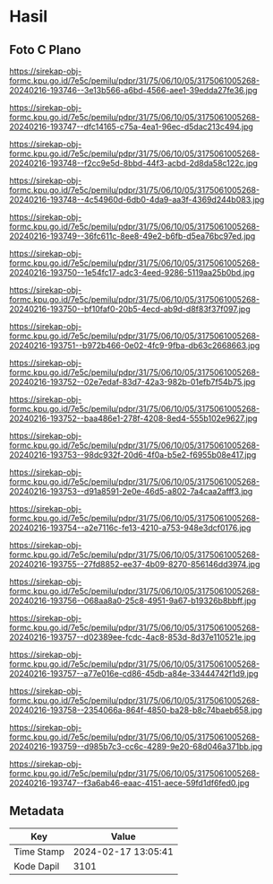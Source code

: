 # Hasil

## Foto C Plano

https://sirekap-obj-formc.kpu.go.id/7e5c/pemilu/pdpr/31/75/06/10/05/3175061005268-20240216-193746--3e13b566-a6bd-4566-aee1-39edda27fe36.jpg

https://sirekap-obj-formc.kpu.go.id/7e5c/pemilu/pdpr/31/75/06/10/05/3175061005268-20240216-193747--dfc14165-c75a-4ea1-96ec-d5dac213c494.jpg

https://sirekap-obj-formc.kpu.go.id/7e5c/pemilu/pdpr/31/75/06/10/05/3175061005268-20240216-193748--f2cc9e5d-8bbd-44f3-acbd-2d8da58c122c.jpg

https://sirekap-obj-formc.kpu.go.id/7e5c/pemilu/pdpr/31/75/06/10/05/3175061005268-20240216-193748--4c54960d-6db0-4da9-aa3f-4369d244b083.jpg

https://sirekap-obj-formc.kpu.go.id/7e5c/pemilu/pdpr/31/75/06/10/05/3175061005268-20240216-193749--36fc611c-8ee8-49e2-b6fb-d5ea76bc97ed.jpg

https://sirekap-obj-formc.kpu.go.id/7e5c/pemilu/pdpr/31/75/06/10/05/3175061005268-20240216-193750--1e54fc17-adc3-4eed-9286-5119aa25b0bd.jpg

https://sirekap-obj-formc.kpu.go.id/7e5c/pemilu/pdpr/31/75/06/10/05/3175061005268-20240216-193750--bf10faf0-20b5-4ecd-ab9d-d8f83f37f097.jpg

https://sirekap-obj-formc.kpu.go.id/7e5c/pemilu/pdpr/31/75/06/10/05/3175061005268-20240216-193751--b972b466-0e02-4fc9-9fba-db63c2668663.jpg

https://sirekap-obj-formc.kpu.go.id/7e5c/pemilu/pdpr/31/75/06/10/05/3175061005268-20240216-193752--02e7edaf-83d7-42a3-982b-01efb7f54b75.jpg

https://sirekap-obj-formc.kpu.go.id/7e5c/pemilu/pdpr/31/75/06/10/05/3175061005268-20240216-193752--baa486e1-278f-4208-8ed4-555b102e9627.jpg

https://sirekap-obj-formc.kpu.go.id/7e5c/pemilu/pdpr/31/75/06/10/05/3175061005268-20240216-193753--98dc932f-20d6-4f0a-b5e2-f6955b08e417.jpg

https://sirekap-obj-formc.kpu.go.id/7e5c/pemilu/pdpr/31/75/06/10/05/3175061005268-20240216-193753--d91a8591-2e0e-46d5-a802-7a4caa2afff3.jpg

https://sirekap-obj-formc.kpu.go.id/7e5c/pemilu/pdpr/31/75/06/10/05/3175061005268-20240216-193754--a2e7116c-fe13-4210-a753-948e3dcf0176.jpg

https://sirekap-obj-formc.kpu.go.id/7e5c/pemilu/pdpr/31/75/06/10/05/3175061005268-20240216-193755--27fd8852-ee37-4b09-8270-856146dd3974.jpg

https://sirekap-obj-formc.kpu.go.id/7e5c/pemilu/pdpr/31/75/06/10/05/3175061005268-20240216-193756--068aa8a0-25c8-4951-9a67-b19326b8bbff.jpg

https://sirekap-obj-formc.kpu.go.id/7e5c/pemilu/pdpr/31/75/06/10/05/3175061005268-20240216-193757--d02389ee-fcdc-4ac8-853d-8d37e110521e.jpg

https://sirekap-obj-formc.kpu.go.id/7e5c/pemilu/pdpr/31/75/06/10/05/3175061005268-20240216-193757--a77e016e-cd86-45db-a84e-33444742f1d9.jpg

https://sirekap-obj-formc.kpu.go.id/7e5c/pemilu/pdpr/31/75/06/10/05/3175061005268-20240216-193758--2354066a-864f-4850-ba28-b8c74baeb658.jpg

https://sirekap-obj-formc.kpu.go.id/7e5c/pemilu/pdpr/31/75/06/10/05/3175061005268-20240216-193759--d985b7c3-cc6c-4289-9e20-68d046a371bb.jpg

https://sirekap-obj-formc.kpu.go.id/7e5c/pemilu/pdpr/31/75/06/10/05/3175061005268-20240216-193747--f3a6ab46-eaac-4151-aece-59fd1df6fed0.jpg


## Metadata

| Key        | Value               |
| ---------- | ------------------- |
| Time Stamp | 2024-02-17 13:05:41 |
| Kode Dapil | 3101                |



